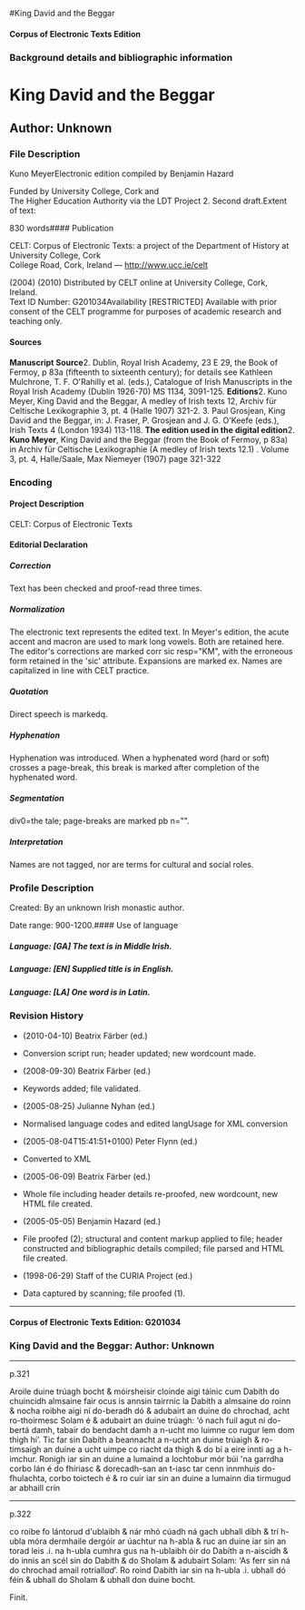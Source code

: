 

#King David and the Beggar


<!-- // 
 function footNote(link) {
 openpopup = window.open(link,"openpopup","width=512,height=128,left=256,top=256,resizable=no,scrollbars=1,menubar=1,statusbar=0,toolbar=0");
}
// -->



#### Corpus of Electronic Texts Edition


### Background details and bibliographic information


King David and the Beggar
=========================


Author: Unknown
---------------


### File Description

Kuno MeyerElectronic edition compiled by Benjamin Hazard

Funded by University College, Cork and  
The Higher Education Authority via the LDT Project 2. Second draft.Extent of text: 

830 words#### Publication


CELT: Corpus of Electronic Texts: a project of the Department of History at University College, Cork  
College Road, Cork, Ireland — http://www.ucc.ie/celt

 (2004) (2010) Distributed by CELT online at University College, Cork, Ireland.  
Text ID Number: G201034Availability [RESTRICTED] 
Available with prior consent of the CELT programme for purposes of academic research and teaching only.


#### Sources


**Manuscript Source**2. Dublin, Royal Irish Academy, 23 E 29, the Book of Fermoy, p 83a (fifteenth to sixteenth century); for details see Kathleen Mulchrone, T. F. O'Rahilly et al. (eds.), Catalogue of Irish Manuscripts in the Royal Irish Academy (Dublin 1926-70) MS 1134, 3091-125.
**Editions**2. Kuno Meyer, King David and the Beggar, A medley of Irish texts 12, Archiv für Celtische Lexikographie 3, pt. 4 (Halle 1907) 321-2.
3. Paul Grosjean, King David and the Beggar, in: J. Fraser, P. Grosjean and J. G. O'Keefe (eds.), Irish Texts 4 (London 1934) 113-118.
**The edition used in the digital edition**2. **Kuno Meyer**, King David and the Beggar (from the Book of Fermoy, p 83a) in Archiv für Celtische Lexikographie (A medley of Irish texts 12.1) . Volume 3, pt. 4, Halle/Saale, Max Niemeyer (1907) page 321-322

### Encoding


#### Project Description


CELT: Corpus of Electronic Texts


#### Editorial Declaration


##### Correction


Text has been checked and proof-read three times.


##### Normalization


The electronic text represents the edited text. In Meyer's edition, the acute accent and macron are used to mark long vowels. Both are retained here. The editor's corrections are marked corr sic resp="KM", with the erroneous form retained in the 'sic' attribute. Expansions are marked ex. Names are capitalized in line with CELT practice.


##### Quotation


Direct speech is markedq.


##### Hyphenation


Hyphenation was introduced. When a hyphenated word (hard or soft) crosses a page-break, this break is marked after completion of the hyphenated word.


##### Segmentation



div0=the tale; page-breaks are marked pb n="".


##### Interpretation


Names are not tagged, nor are terms for cultural and social roles.


### Profile Description


Created: By an unknown Irish monastic author.

 Date range: 900-1200.#### Use of language


##### Language: [GA] The text is in Middle Irish.


##### Language: [EN] Supplied title is in English.


##### Language: [LA] One word is in Latin.


### Revision History


* (2010-04-10) Beatrix Färber (ed.)

* Conversion script run; header updated; new wordcount made.
* (2008-09-30) Beatrix Färber (ed.)

* Keywords added; file validated.
* (2005-08-25) Julianne Nyhan (ed.)

* Normalised language codes and edited langUsage for XML conversion
* (2005-08-04T15:41:51+0100) Peter Flynn (ed.)

* Converted to XML
* (2005-06-09) Beatrix Färber (ed.)

* Whole file including header details re-proofed, new wordcount, new HTML file created.
* (2005-05-05) Benjamin Hazard (ed.)

* File proofed (2); structural and content markup applied to file; header constructed and bibliographic details compiled; file parsed and HTML file created.
* (1998-06-29) Staff of the CURIA Project (ed.)

* Data captured by scanning; file proofed (1).




---


#### Corpus of Electronic Texts Edition: G201034


### King David and the Beggar: Author: Unknown




---

p.321


Aroile duine trúagh bocht & móirsheisir cloinde aigi táinic cum Dabíth do chuincidh almsaine fair ocus is annsin tairrnic la Dabíth a almsaine do roinn & nocha roibhe aigi ní do-beradh dó & adubairt an duine do chrochad, acht ro-thoirmesc Solam é & adubairt an duine trúagh: ‘ó nach fuil agut ní do-bertá damh, tabair do bendacht damh a n-ucht mo luimne co rugur lem dom thigh hí’. Tic far sin Dabíth a beannacht a n-ucht an duine trúaigh & ro-timsaigh an duine a ucht uimpe co riacht da thigh & do bí a eire innti ag a h-imchur. Ronigh iar sin an duine a lumaind a lochtobur mór búi 'na garrdha corbo lán é do fhíriasc & dorecadh-san an t-iasc tar cenn innmh*uis* do-fhulachta, corbo toictech é & ro cuir iar sin an duine a lumainn dia tirmugud ar abhaill crín 


---

p.322




co roibe fo lántorud d'ublaibh & nár mhó cúadh ná gach ubhall díbh & trí h-ubla móra dermhaile dergóir ar úachtur na h-abla & ruc an duine iar sin an torad leis .i. na h-ubla cumhra gus na h-ublaibh óir do Dabíth a n-aiscidh & do innis an scél sin do Dabíth & do Sholam & adubairt Solam: ‘As ferr sin ná do chrochad amail rotriall*ad*’. Ro roind Dabíth iar sin na h-ubla .i. ubhall dó féin & ubhall do Sholam & ubhall don duine bocht.


Finit.









